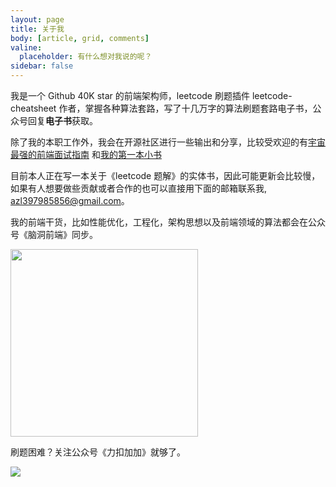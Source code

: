 ```yaml
---
layout: page
title: 关于我
body: [article, grid, comments]
valine:
  placeholder: 有什么想对我说的呢？
sidebar: false
---
```


我是一个 Github 40K star 的前端架构师，leetcode 刷题插件 leetcode-cheatsheet 作者，掌握各种算法套路，写了十几万字的算法刷题套路电子书，公众号回复**电子书**获取。

除了我的本职工作外，我会在开源社区进行一些输出和分享，比较受欢迎的有[宇宙最强的前端面试指南](https://github.com/azl397985856/fe-interview)
和[我的第一本小书](https://github.com/azl397985856/automate-everything)

目前本人正在写一本关于《leetcode 题解》的实体书，因此可能更新会比较慢，如果有人想要做些贡献或者合作的也可以直接用下面的邮箱联系我, azl397985856@gmail.com。

我的前端干货，比如性能优化，工程化，架构思想以及前端领域的算法都会在公众号《脑洞前端》同步。

<img width="300" src="https://tva1.sinaimg.cn/large/007S8ZIlly1gds4sh51a6j30km0komyv.jpg">

刷题困难？关注公众号《力扣加加》就够了。

<img src="https://tva1.sinaimg.cn/large/007S8ZIlly1gfcuzagjalj30p00dwabs.jpg">
